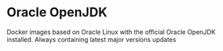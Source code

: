 Oracle OpenJDK
===============
Docker images based on Oracle Linux with the official Oracle OpenJDK installed. Always containing latest major versions updates

